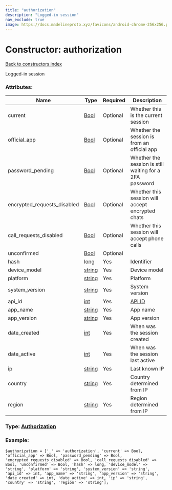 ```yaml
---
title: "authorization"
description: "Logged-in session"
nav_exclude: true
image: https://docs.madelineproto.xyz/favicons/android-chrome-256x256.png
---
```

# Constructor: authorization  
[Back to constructors index](/API_docs/constructors/index.html)



Logged-in session

### Attributes:

| Name     |    Type       | Required | Description |
|----------|---------------|----------|-------------|
|current|[Bool](/API_docs/types/Bool.html) | Optional|Whether this is the current session|
|official\_app|[Bool](/API_docs/types/Bool.html) | Optional|Whether the session is from an official app|
|password\_pending|[Bool](/API_docs/types/Bool.html) | Optional|Whether the session is still waiting for a 2FA password|
|encrypted\_requests\_disabled|[Bool](/API_docs/types/Bool.html) | Optional|Whether this session will accept encrypted chats|
|call\_requests\_disabled|[Bool](/API_docs/types/Bool.html) | Optional|Whether this session will accept phone calls|
|unconfirmed|[Bool](/API_docs/types/Bool.html) | Optional|
|hash|[long](/API_docs/types/long.html) | Yes|Identifier|
|device\_model|[string](/API_docs/types/string.html) | Yes|Device model|
|platform|[string](/API_docs/types/string.html) | Yes|Platform|
|system\_version|[string](/API_docs/types/string.html) | Yes|System version|
|api\_id|[int](/API_docs/types/int.html) | Yes|[API ID](https://core.telegram.org/api/obtaining_api_id)|
|app\_name|[string](/API_docs/types/string.html) | Yes|App name|
|app\_version|[string](/API_docs/types/string.html) | Yes|App version|
|date\_created|[int](/API_docs/types/int.html) | Yes|When was the session created|
|date\_active|[int](/API_docs/types/int.html) | Yes|When was the session last active|
|ip|[string](/API_docs/types/string.html) | Yes|Last known IP|
|country|[string](/API_docs/types/string.html) | Yes|Country determined from IP|
|region|[string](/API_docs/types/string.html) | Yes|Region determined from IP|



### Type: [Authorization](/API_docs/types/Authorization.html)


### Example:

```
$authorization = ['_' => 'authorization', 'current' => Bool, 'official_app' => Bool, 'password_pending' => Bool, 'encrypted_requests_disabled' => Bool, 'call_requests_disabled' => Bool, 'unconfirmed' => Bool, 'hash' => long, 'device_model' => 'string', 'platform' => 'string', 'system_version' => 'string', 'api_id' => int, 'app_name' => 'string', 'app_version' => 'string', 'date_created' => int, 'date_active' => int, 'ip' => 'string', 'country' => 'string', 'region' => 'string'];
```  
